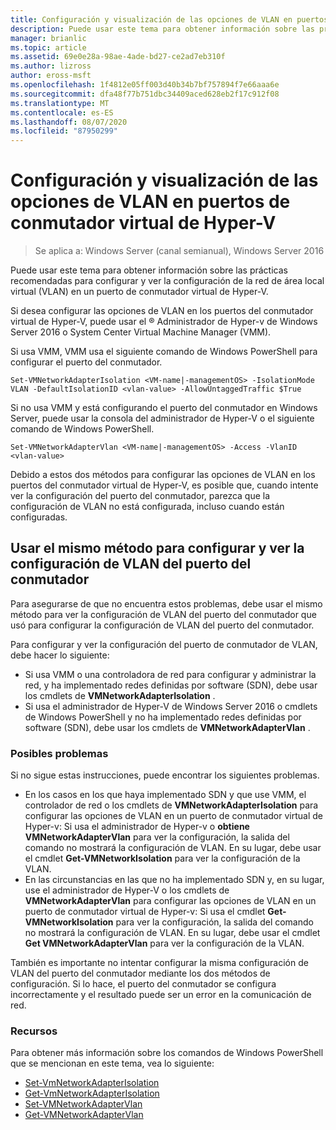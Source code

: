```yaml
---
title: Configuración y visualización de las opciones de VLAN en puertos de conmutador virtual de Hyper-V
description: Puede usar este tema para obtener información sobre las prácticas recomendadas para configurar y ver la configuración de la red de área local virtual (VLAN) en un puerto de conmutador virtual de Hyper-V en Windows Server 2016.
manager: brianlic
ms.topic: article
ms.assetid: 69e0e28a-98ae-4ade-bd27-ce2ad7eb310f
ms.author: lizross
author: eross-msft
ms.openlocfilehash: 1f4812e05ff003d40b34b7bf757894f7e66aaa6e
ms.sourcegitcommit: dfa48f77b751dbc34409aced628eb2f17c912f08
ms.translationtype: MT
ms.contentlocale: es-ES
ms.lasthandoff: 08/07/2020
ms.locfileid: "87950299"
---
```

# <a name="configure-and-view-vlan-settings-on-hyper-v-virtual-switch-ports"></a>Configuración y visualización de las opciones de VLAN en puertos de conmutador virtual de Hyper-V

>Se aplica a: Windows Server (canal semianual), Windows Server 2016

Puede usar este tema para obtener información sobre las prácticas recomendadas para configurar y ver la configuración de la red de área local virtual (VLAN) en un puerto de conmutador virtual de Hyper-V.

Si desea configurar las opciones de VLAN en los puertos del conmutador virtual de Hyper-V, puede usar el &reg; Administrador de Hyper-v de Windows Server 2016 o System Center Virtual Machine Manager (VMM).

Si usa VMM, VMM usa el siguiente comando de Windows PowerShell para configurar el puerto del conmutador.

```
Set-VMNetworkAdapterIsolation <VM-name|-managementOS> -IsolationMode VLAN -DefaultIsolationID <vlan-value> -AllowUntaggedTraffic $True
```
Si no usa VMM y está configurando el puerto del conmutador en Windows Server, puede usar la consola del administrador de Hyper-V o el siguiente comando de Windows PowerShell.
```
Set-VMNetworkAdapterVlan <VM-name|-managementOS> -Access -VlanID <vlan-value>
```

Debido a estos dos métodos para configurar las opciones de VLAN en los puertos del conmutador virtual de Hyper-V, es posible que, cuando intente ver la configuración del puerto del conmutador, parezca que la configuración de VLAN no está configurada, incluso cuando están configuradas.

## <a name="use-the-same-method-to-configure-and-view-switch-port-vlan-settings"></a>Usar el mismo método para configurar y ver la configuración de VLAN del puerto del conmutador

Para asegurarse de que no encuentra estos problemas, debe usar el mismo método para ver la configuración de VLAN del puerto del conmutador que usó para configurar la configuración de VLAN del puerto del conmutador.

Para configurar y ver la configuración del puerto de conmutador de VLAN, debe hacer lo siguiente:

- Si usa VMM o una controladora de red para configurar y administrar la red, y ha implementado redes definidas por software (SDN), debe usar los cmdlets de **VMNetworkAdapterIsolation** .
- Si usa el administrador de Hyper-V de Windows Server 2016 o cmdlets de Windows PowerShell y no ha implementado redes definidas por software (SDN), debe usar los cmdlets de **VMNetworkAdapterVlan** .

### <a name="possible-issues"></a>Posibles problemas

Si no sigue estas instrucciones, puede encontrar los siguientes problemas.

- En los casos en los que haya implementado SDN y que use VMM, el controlador de red o los cmdlets de **VMNetworkAdapterIsolation** para configurar las opciones de VLAN en un puerto de conmutador virtual de Hyper-v: Si usa el administrador de Hyper-v o **obtiene VMNetworkAdapterVlan** para ver la configuración, la salida del comando no mostrará la configuración de VLAN. En su lugar, debe usar el cmdlet **Get-VMNetworkIsolation** para ver la configuración de la VLAN.
- En las circunstancias en las que no ha implementado SDN y, en su lugar, use el administrador de Hyper-V o los cmdlets de **VMNetworkAdapterVlan** para configurar las opciones de VLAN en un puerto de conmutador virtual de Hyper-v: Si usa el cmdlet **Get-VMNetworkIsolation** para ver la configuración, la salida del comando no mostrará la configuración de VLAN. En su lugar, debe usar el cmdlet **Get VMNetworkAdapterVlan** para ver la configuración de la VLAN.

También es importante no intentar configurar la misma configuración de VLAN del puerto del conmutador mediante los dos métodos de configuración. Si lo hace, el puerto del conmutador se configura incorrectamente y el resultado puede ser un error en la comunicación de red.

### <a name="resources"></a>Recursos

Para obtener más información sobre los comandos de Windows PowerShell que se mencionan en este tema, vea lo siguiente:

- [Set-VmNetworkAdapterIsolation](https://technet.microsoft.com/library/dn464283.aspx)
- [Get-VmNetworkAdapterIsolation](https://technet.microsoft.com/library/dn464277.aspx)
- [Set-VMNetworkAdapterVlan](https://technet.microsoft.com/library/hh848475.aspx)
- [Get-VMNetworkAdapterVlan](https://technet.microsoft.com/library/hh848516.aspx)






